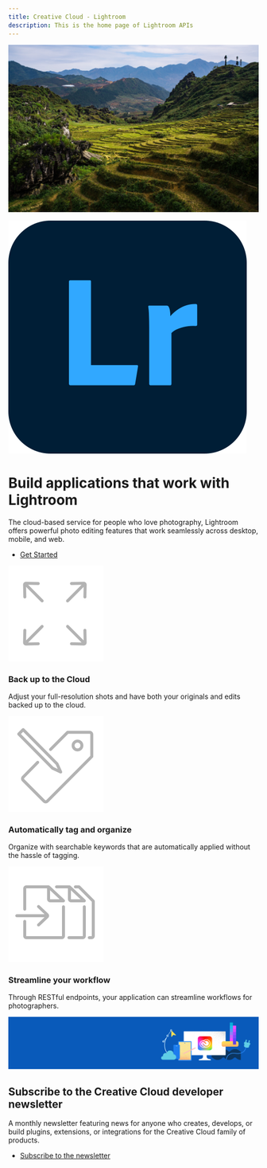 ```yaml
---
title: Creative Cloud - Lightroom
description: This is the home page of Lightroom APIs 
---
```

 
<Hero slots="image, icon, heading, text, buttons" variant="halfwidth" />

![Stock image of a mountain](images/finalcontentpic.jpg)

![Lightroom Logo](images/lr_appicon_256.svg)

#  Build applications that work with Lightroom

The cloud-based service for people who love photography, Lightroom offers powerful photo editing features that work seamlessly across desktop, mobile, and web.

* [Get Started](https://www.adobe.io/apis/creativecloud/lightroom/docs.html)

<TextBlock slots="image, heading, text" width="33%" theme="dark" isCentered />

![Extend icon](images/S_IlluExtend_96.svg)

### Back up to the Cloud

Adjust your full-resolution shots and have both your originals and edits backed up to the cloud.

<TextBlock slots="image, heading, text" width="33%" theme="dark" isCentered />

![Metadata tag icon](images/S_IlluManipulateMetadata_96.svg)

### Automatically tag and organize

Organize with searchable keywords that are automatically applied without the hassle of tagging.

<TextBlock slots="image, heading, text" width="33%" theme="dark" isCentered />

![Footage import icon](images/S_IlluFootageImport_96.svg)

### Streamline your workflow

Through RESTful endpoints, your application can streamline workflows for photographers.


<SummaryBlock slots="image, heading, text, buttons" background="rgb(9, 90, 186)" />

![CC banner](images/cc-banner.png)

## Subscribe to the Creative Cloud developer newsletter 

A monthly newsletter featuring news for anyone who creates, develops, or build plugins, extensions, or integrations for the
Creative Cloud family of products.

* [Subscribe to the newsletter](https://www.adobe.com/subscription/ccdevnewsletter.html)